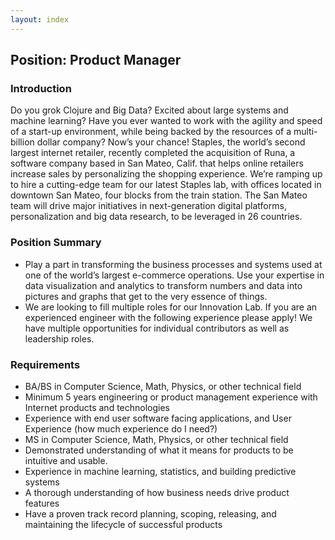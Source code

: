 ```yaml
---
layout: index
---
```


## Position: Product Manager

### Introduction

Do you grok Clojure and Big Data? Excited about large systems and machine learning? Have you ever wanted to work with the agility and speed of a start-up environment, while being backed by the resources of a multi-billion dollar company? Now’s your chance!
Staples, the world’s second largest internet retailer, recently completed the acquisition of Runa, a software company based in San Mateo, Calif. that helps online retailers increase sales by personalizing the shopping experience. We’re ramping up to hire a cutting-edge team for our latest Staples lab, with offices located in downtown San Mateo, four blocks from the train station.
The San Mateo team will drive major initiatives in next-generation digital platforms, personalization and big data research, to be leveraged in 26 countries.

### Position Summary

* Play a part in transforming the business processes and systems used at one of the world’s largest e-commerce operations. Use your expertise in data visualization and analytics to transform numbers and data into pictures and graphs that get to the very essence of things.
* We are looking to fill multiple roles for our Innovation Lab. If you are an experienced engineer with the following experience please apply! We have multiple opportunities for individual contributors as well as leadership roles. 

### Requirements
* BA/BS in Computer Science, Math, Physics, or other technical field
* Minimum 5 years engineering or product management experience with Internet products and technologies
* Experience with end user software facing applications, and User Experience (how much experience do I need?)
* MS in Computer Science, Math, Physics, or other technical field
* Demonstrated understanding of what it means for products to be intuitive and usable.
* Experience in machine learning, statistics, and building predictive systems
* A thorough understanding of how business needs drive product features
* Have a proven track record planning, scoping, releasing, and maintaining the lifecycle of successful products
